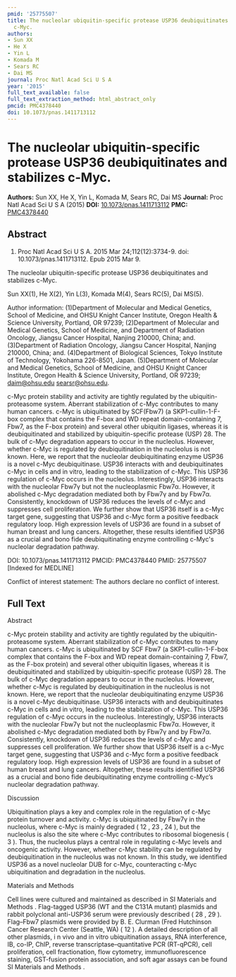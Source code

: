 ```yaml
---
pmid: '25775507'
title: The nucleolar ubiquitin-specific protease USP36 deubiquitinates and stabilizes
  c-Myc.
authors:
- Sun XX
- He X
- Yin L
- Komada M
- Sears RC
- Dai MS
journal: Proc Natl Acad Sci U S A
year: '2015'
full_text_available: false
full_text_extraction_method: html_abstract_only
pmcid: PMC4378440
doi: 10.1073/pnas.1411713112
---
```


# The nucleolar ubiquitin-specific protease USP36 deubiquitinates and stabilizes c-Myc.
**Authors:** Sun XX, He X, Yin L, Komada M, Sears RC, Dai MS
**Journal:** Proc Natl Acad Sci U S A (2015)
**DOI:** [10.1073/pnas.1411713112](https://doi.org/10.1073/pnas.1411713112)
**PMC:** [PMC4378440](https://www.ncbi.nlm.nih.gov/pmc/articles/PMC4378440/)

## Abstract

1. Proc Natl Acad Sci U S A. 2015 Mar 24;112(12):3734-9. doi: 
10.1073/pnas.1411713112. Epub 2015 Mar 9.

The nucleolar ubiquitin-specific protease USP36 deubiquitinates and stabilizes 
c-Myc.

Sun XX(1), He X(2), Yin L(3), Komada M(4), Sears RC(5), Dai MS(5).

Author information:
(1)Department of Molecular and Medical Genetics, School of Medicine, and OHSU 
Knight Cancer Institute, Oregon Health & Science University, Portland, OR 97239;
(2)Department of Molecular and Medical Genetics, School of Medicine, and 
Department of Radiation Oncology, Jiangsu Cancer Hospital, Nanjing 210000, 
China; and.
(3)Department of Radiation Oncology, Jiangsu Cancer Hospital, Nanjing 210000, 
China; and.
(4)Department of Biological Sciences, Tokyo Institute of Technology, Yokohama 
226-8501, Japan.
(5)Department of Molecular and Medical Genetics, School of Medicine, and OHSU 
Knight Cancer Institute, Oregon Health & Science University, Portland, OR 97239; 
daim@ohsu.edu searsr@ohsu.edu.

c-Myc protein stability and activity are tightly regulated by the 
ubiquitin-proteasome system. Aberrant stabilization of c-Myc contributes to many 
human cancers. c-Myc is ubiquitinated by SCF(Fbw7) (a SKP1-cullin-1-F-box 
complex that contains the F-box and WD repeat domain-containing 7, Fbw7, as the 
F-box protein) and several other ubiquitin ligases, whereas it is 
deubiquitinated and stabilized by ubiquitin-specific protease (USP) 28. The bulk 
of c-Myc degradation appears to occur in the nucleolus. However, whether c-Myc 
is regulated by deubiquitination in the nucleolus is not known. Here, we report 
that the nucleolar deubiquitinating enzyme USP36 is a novel c-Myc 
deubiquitinase. USP36 interacts with and deubiquitinates c-Myc in cells and in 
vitro, leading to the stabilization of c-Myc. This USP36 regulation of c-Myc 
occurs in the nucleolus. Interestingly, USP36 interacts with the nucleolar Fbw7γ 
but not the nucleoplasmic Fbw7α. However, it abolished c-Myc degradation 
mediated both by Fbw7γ and by Fbw7α. Consistently, knockdown of USP36 reduces 
the levels of c-Myc and suppresses cell proliferation. We further show that 
USP36 itself is a c-Myc target gene, suggesting that USP36 and c-Myc form a 
positive feedback regulatory loop. High expression levels of USP36 are found in 
a subset of human breast and lung cancers. Altogether, these results identified 
USP36 as a crucial and bono fide deubiquitinating enzyme controlling c-Myc's 
nucleolar degradation pathway.

DOI: 10.1073/pnas.1411713112
PMCID: PMC4378440
PMID: 25775507 [Indexed for MEDLINE]

Conflict of interest statement: The authors declare no conflict of interest.

## Full Text

Abstract

c-Myc protein stability and activity are tightly regulated by the ubiquitin-proteasome system. Aberrant stabilization of c-Myc contributes to many human cancers. c-Myc is ubiquitinated by SCF Fbw7 (a SKP1-cullin-1-F-box complex that contains the F-box and WD repeat domain-containing 7, Fbw7, as the F-box protein) and several other ubiquitin ligases, whereas it is deubiquitinated and stabilized by ubiquitin-specific protease (USP) 28. The bulk of c-Myc degradation appears to occur in the nucleolus. However, whether c-Myc is regulated by deubiquitination in the nucleolus is not known. Here, we report that the nucleolar deubiquitinating enzyme USP36 is a novel c-Myc deubiquitinase. USP36 interacts with and deubiquitinates c-Myc in cells and in vitro, leading to the stabilization of c-Myc. This USP36 regulation of c-Myc occurs in the nucleolus. Interestingly, USP36 interacts with the nucleolar Fbw7γ but not the nucleoplasmic Fbw7α. However, it abolished c-Myc degradation mediated both by Fbw7γ and by Fbw7α. Consistently, knockdown of USP36 reduces the levels of c-Myc and suppresses cell proliferation. We further show that USP36 itself is a c-Myc target gene, suggesting that USP36 and c-Myc form a positive feedback regulatory loop. High expression levels of USP36 are found in a subset of human breast and lung cancers. Altogether, these results identified USP36 as a crucial and bono fide deubiquitinating enzyme controlling c-Myc’s nucleolar degradation pathway.

Discussion

Ubiquitination plays a key and complex role in the regulation of c-Myc protein turnover and activity. c-Myc is ubiquitinated by Fbw7γ in the nucleolus, where c-Myc is mainly degraded ( 12 , 23 , 24 ), but the nucleolus is also the site where c-Myc contributes to ribosomal biogenesis ( 3 ). Thus, the nucleolus plays a central role in regulating c-Myc levels and oncogenic activity. However, whether c-Myc stability can be regulated by deubiquitination in the nucleolus was not known. In this study, we identified USP36 as a novel nucleolar DUB for c-Myc, counteracting c-Myc ubiquitination and degradation in the nucleolus.

Materials and Methods

Cell lines were cultured and maintained as described in SI Materials and Methods . Flag-tagged USP36 (WT and the C131A mutant) plasmids and rabbit polyclonal anti-USP36 serum were previously described ( 28 , 29 ). Flag–Fbw7 plasmids were provided by B. E. Clurman (Fred Hutchinson Cancer Research Center (Seattle, WA) ( 12 ). A detailed description of all other plasmids, i n vivo and in vitro ubiquitination assays, RNA interference, IB, co-IP, ChIP, reverse transcriptase–quantitative PCR (RT-qPCR), cell proliferation, cell fractionation, flow cytometry, immunofluorescence staining, GST-fusion protein association, and soft agar assays can be found SI Materials and Methods .

